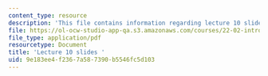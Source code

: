 ```yaml
---
content_type: resource
description: 'This file contains information regarding lecture 10 slides '
file: https://ol-ocw-studio-app-qa.s3.amazonaws.com/courses/22-02-introduction-to-applied-nuclear-physics-spring-2012/9e183ee4f2367a587390b5546fc5d103_MIT22_02S12_lec10.pdf
file_type: application/pdf
resourcetype: Document
title: 'Lecture 10 slides '
uid: 9e183ee4-f236-7a58-7390-b5546fc5d103
---
```

